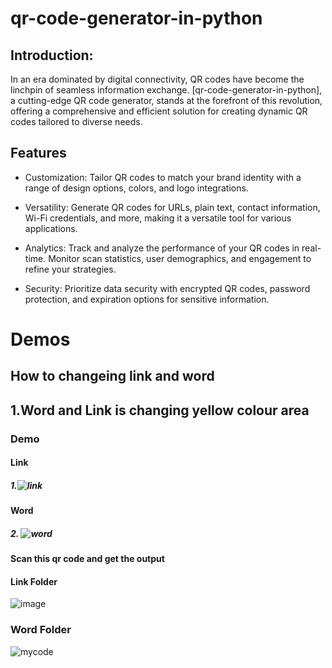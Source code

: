 # qr-code-generator-in-python

## Introduction:
In an era dominated by digital connectivity, QR codes have become the linchpin of seamless information exchange. [qr-code-generator-in-python], a cutting-edge QR code generator, stands at the forefront of this revolution, offering a comprehensive and efficient solution for creating dynamic QR codes tailored to diverse needs.

## Features

- Customization: Tailor QR codes to match your brand identity with a range of design options, colors, and logo integrations.

- Versatility: Generate QR codes for URLs, plain text, contact information, Wi-Fi credentials, and more, making it a versatile tool for various applications.

- Analytics: Track and analyze the performance of your QR codes in real-time. Monitor scan statistics, user demographics, and engagement to refine your strategies.

- Security: Prioritize data security with encrypted QR codes, password protection, and expiration options for sensitive information.

# Demos

## How to changeing link and word

## 1.Word and Link is changing yellow colour area

### Demo

#### Link

##### 1.![link](https://github.com/nithushanmoham/qr-code-generator-in-python/assets/106969157/11afd4bd-6ba0-4f19-b158-c46b3a187d60)

#### Word

##### 2. ![word](https://github.com/nithushanmoham/qr-code-generator-in-python/assets/106969157/67bc5309-cc0f-4f51-a600-9c16dca6df8d)

#### Scan this qr code and get the output

#### Link Folder

![image](https://github.com/nithushanmoham/qr-code-generator-in-python/assets/106969157/d176466f-db3c-49fa-b9b1-685e2ff06e04)

### Word Folder
![mycode](https://github.com/nithushanmoham/qr-code-generator-in-python/assets/106969157/15c3174f-4601-4e73-b09d-ee8c1874d239)

